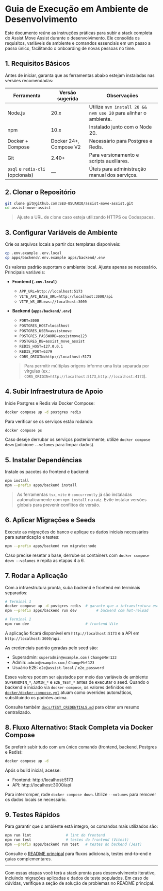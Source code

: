 # Guia de Execução em Ambiente de Desenvolvimento

Este documento reúne as instruções práticas para subir a stack completa do Assist Move Assist durante o desenvolvimento. Ele consolida os requisitos, variáveis de ambiente e comandos essenciais em um passo a passo único, facilitando o onboarding de novas pessoas no time.

## 1. Requisitos Básicos

Antes de iniciar, garanta que as ferramentas abaixo estejam instaladas nas versões recomendadas:

| Ferramenta | Versão sugerida | Observações |
| ---------- | --------------- | ----------- |
| Node.js    | 20.x            | Utilize `nvm install 20 && nvm use 20` para alinhar o ambiente. |
| npm        | 10.x            | Instalado junto com o Node 20. |
| Docker + Compose | Docker 24+, Compose V2 | Necessário para Postgres e Redis. |
| Git        | 2.40+           | Para versionamento e scripts auxiliares. |
| `psql` e `redis-cli` (opcionais) | — | Úteis para administração manual dos serviços. |

## 2. Clonar o Repositório

```bash
git clone git@github.com:SEU-USUARIO/assist-move-assist.git
cd assist-move-assist
```

> Ajuste a URL de clone caso esteja utilizando HTTPS ou Codespaces.

## 3. Configurar Variáveis de Ambiente

Crie os arquivos locais a partir dos templates disponíveis:

```bash
cp .env.example .env.local
cp apps/backend/.env.example apps/backend/.env
```

Os valores padrão suportam o ambiente local. Ajuste apenas se necessário. Principais variáveis:

- **Frontend (`.env.local`)**
  - `APP_URL=http://localhost:5173`
  - `VITE_API_BASE_URL=http://localhost:3000/api`
  - `VITE_WS_URL=ws://localhost:3000`
- **Backend (`apps/backend/.env`)**
  - `PORT=3000`
  - `POSTGRES_HOST=localhost`
  - `POSTGRES_USER=assistmove`
  - `POSTGRES_PASSWORD=assistmove123`
  - `POSTGRES_DB=assist_move_assist`
  - `REDIS_HOST=127.0.0.1`
  - `REDIS_PORT=6379`
  - `CORS_ORIGIN=http://localhost:5173`

  > Para permitir múltiplas origens informe uma lista separada por vírgulas (ex.: `CORS_ORIGIN=http://localhost:5173,http://localhost:4173`).

## 4. Subir Infraestrutura de Apoio

Inicie Postgres e Redis via Docker Compose:

```bash
docker compose up -d postgres redis
```

Para verificar se os serviços estão rodando:

```bash
docker compose ps
```

Caso deseje derrubar os serviços posteriormente, utilize `docker compose down` (adicione `--volumes` para limpar dados).

## 5. Instalar Dependências

Instale os pacotes do frontend e backend:

```bash
npm install
npm --prefix apps/backend install
```

> As ferramentas `tsx`, `vite` e `concurrently` já são instaladas automaticamente com `npm install` na raiz. Evite instalar versões globais para prevenir conflitos de versão.

## 6. Aplicar Migrações e Seeds

Execute as migrações do banco e aplique os dados iniciais necessários para autenticação e testes:

```bash
npm --prefix apps/backend run migrate:node
```

Caso precise resetar a base, derrube os containers com `docker compose down --volumes` e repita as etapas 4 a 6.

## 7. Rodar a Aplicação

Com a infraestrutura pronta, suba backend e frontend em terminais separados:

```bash
# Terminal 1
docker compose up -d postgres redis  # garante que a infraestrutura está ativa
npm --prefix apps/backend run dev         # backend com hot-reload

# Terminal 2
npm run dev                          # frontend Vite
```

A aplicação ficará disponível em `http://localhost:5173` e a API em `http://localhost:3000/api`.

As credenciais padrão geradas pelo seed são:

- Superadmin: `superadmin@example.com` / `ChangeMe!123`
- Admin: `admin@example.com` / `ChangeMe!123`
- Usuário E2E: `e2e@assist.local` / `e2e_password`

Esses valores podem ser ajustados por meio das variáveis de ambiente `SUPERADMIN_*`, `ADMIN_*` e `E2E_TEST_*` antes de executar o seed. Quando o backend é iniciado via `docker-compose`, os valores definidos em [`docker/docker-compose.yml`](../docker/docker-compose.yml) atuam como overrides automáticos, substituindo os padrões acima.

Consulte também [`docs/TEST_CREDENTIALS.md`](TEST_CREDENTIALS.md) para obter um resumo centralizado.

## 8. Fluxo Alternativo: Stack Completa via Docker Compose

Se preferir subir tudo com um único comando (frontend, backend, Postgres e Redis):

```bash
docker compose up -d
```

Após o build inicial, acesse:

- Frontend: http://localhost:5173
- API: http://localhost:3000/api

Para interromper, rode `docker compose down`. Utilize `--volumes` para remover os dados locais se necessário.

## 9. Testes Rápidos

Para garantir que o ambiente está íntegro, os comandos mais utilizados são:

```bash
npm run lint                # lint do frontend
npm run test                # testes do frontend (Vitest)
npm --prefix apps/backend run test   # testes do backend (Jest)
```

Consulte o [README principal](../README.md) para fluxos adicionais, testes end-to-end e guias complementares.

---

Com essas etapas você terá a stack pronta para desenvolvimento iterativo, incluindo migrações aplicadas e dados de teste populados. Em caso de dúvidas, verifique a seção de solução de problemas no README principal.
